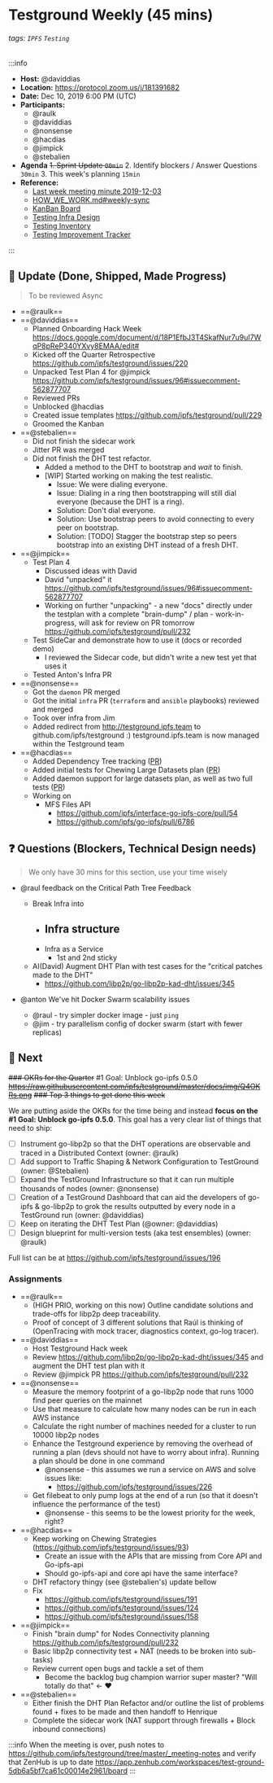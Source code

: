 Testground Weekly (45 mins)
===

###### tags: `IPFS` `Testing`

:::info
- **Host:** @daviddias
- **Location:** https://protocol.zoom.us/j/181391682
- **Date:** Dec 10, 2019 6:00 PM (UTC)
- **Participants:**
    - @raulk
    - @daviddias
    - @nonsense
    - @hacdias
    - @jimpick
    - @stebalien
- **Agenda**
  ~~1. Sprint Update `00min`~~
  2. Identify blockers / Answer Questions `30min`
  3. This week's planning `15min`
- **Reference:** 
  - [Last week meeting minute 2019-12-03](https://github.com/ipfs/testground/blob/master/_meeting-notes/2019-12-03.md)
  - [HOW_WE_WORK.md#weekly-sync](https://github.com/ipfs/testground/blob/master/docs/HOW_WE_WORK.md#weekly-sync)
  - [KanBan Board](https://app.zenhub.com/workspaces/test-ground-5db6a5bf7ca61c00014e2961/board)
  - [Testing Infra Design](https://github.com/ipfs/testground/blob/master/docs/SPEC.md)
  - [Testing Inventory](https://github.com/ipfs/testground/blob/master/docs/test-inventory.md)
  - [Testing Improvement Tracker](https://docs.google.com/spreadsheets/d/1xyqyGUF-oe3x9ln88YonVeOMWWdknik74lVgL_3dBY8/edit#gid=0)

:::

## :mega: Update (Done, Shipped, Made Progress)
> To be reviewed Async

- ==@raulk==
- ==@daviddias==
  - Planned Onboarding Hack Week https://docs.google.com/document/d/18P1EfbJ3T4SkafNur7u9uI7WqP8pReP340YXvy8EMAA/edit#
  - Kicked off the Quarter Retrospective https://github.com/ipfs/testground/issues/220
  - Unpacked Test Plan 4 for @jimpick https://github.com/ipfs/testground/issues/96#issuecomment-562877707
  - Reviewed PRs
  - Unblocked @hacdias
  - Created issue templates https://github.com/ipfs/testground/pull/229
  - Groomed the Kanban
- ==@stebalien==
  - Did not finish the sidecar work
  - Jitter PR was merged
  - Did not finish the DHT test refactor.
      - Added a method to the DHT to bootstrap and _wait_ to finish.
      - [WIP] Started working on making the test realistic.
          - Issue: We were dialing everyone.
          - Issue: Dialing in a ring then bootstrapping will still dial everyone (because the DHT is a ring).
          - Solution: Don't dial everyone.
          - Solution: Use bootstrap peers to avoid connecting to every peer on bootstrap.
          - Solution: [TODO] Stagger the bootstrap step so peers bootstrap into an existing DHT instead of a fresh DHT.
- ==@jimpick==
    - Test Plan 4
        - Discussed ideas with David
        - David "unpacked" it https://github.com/ipfs/testground/issues/96#issuecomment-562877707
        - Working on further "unpacking" - a new "docs" directly under the testplan with a complete "brain-dump" / plan - work-in-progress, will ask for review on PR tomorrow https://github.com/ipfs/testground/pull/232
    - Test SideCar and demonstrate how to use it (docs or recorded demo)
        - I reviewed the Sidecar code, but didn't write a new test yet that uses it
    - Tested Anton's Infra PR
- ==@nonsense==
    - Got the `daemon` PR merged
    - Got the initial `infra` PR (`terraform` and `ansible` playbooks) reviewed and merged
    - Took over infra from Jim
    - Added redirect from http://testground.ipfs.team to github.com/ipfs/testground :) testground.ipfs.team is now managed within the Testground team
- ==@hacdias==
    - Added Dependency Tree tracking ([PR](https://github.com/ipfs/testground/pull/204))
    - Added initial tests for Chewing Large Datasets plan ([PR](https://github.com/ipfs/testground/pull/58))
    - Added daemon support for large datasets plan, as well as two full tests ([PR](https://github.com/ipfs/testground/pull/223))
    - Working on
        - MFS Files API
            - https://github.com/ipfs/interface-go-ipfs-core/pull/54
            - https://github.com/ipfs/go-ipfs/pull/6786



## :question: Questions (Blockers, Technical Design needs)
> We only have 30 mins for this section, use your time wisely

- @raul feedback on the Critical Path Tree Feedback
  - Break Infra into
    - Infra structure
      - 
    - Infra as a Service
      - 1st and 2nd sticky
  - AI(David) Augment DHT Plan with test cases for the "critical patches made to the DHT"
    - https://github.com/libp2p/go-libp2p-kad-dht/issues/345

- @anton We've hit Docker Swarm scalability issues
  - @raul - try simpler docker image - just `ping`
  - @jim - try parallelism config of docker swarm (start with fewer replicas)

## :dart: Next

~~### OKRs for the Quarter~~ #1 Goal: Unblock go-ipfs 0.5.0
~~https://raw.githubusercontent.com/ipfs/testground/master/docs/img/Q4OKRs.png~~
~~### Top 3 things to get done this week~~

We are putting aside the OKRs for the time being and instead **focus on the #1 Goal: Unblock go-ipfs 0.5.0**. This goal has a very clear list of things that need to ship:

- [ ] Instrument go-libp2p so that the DHT operations are observable and traced in a Distributed Context (owner: @raulk)
- [ ] Add support to Traffic Shaping & Network Configuration to TestGround (owner: @Stebalien)
- [ ] Expand the TestGround Infrastructure so that it can run multiple thousands of nodes (owner: @nonsense)
- [ ] Creation of a TestGround Dashboard that can aid the developers of go-ipfs & go-libp2p to grok the results outputted by every node in a TestGround run (owner: @daviddias)
- [ ] Keep on iterating the DHT Test Plan (@owner: @daviddias)
- [ ] Design blueprint for multi-version tests (aka test ensembles) (owner: @raulk)

Full list can be at https://github.com/ipfs/testground/issues/196



### Assignments

- ==@raulk==
    - (HIGH PRIO, working on this now) Outline candidate solutions and trade-offs for libp2p deep traceability.
    - Proof of concept of 3 different solutions that Raúl is thinking of (OpenTracing with mock tracer, diagnostics context, go-log tracer).
- ==@daviddias==
  - Host Testground Hack week
  - Review https://github.com/libp2p/go-libp2p-kad-dht/issues/345 and augment the DHT test plan with it
  - Review @jimpick PR https://github.com/ipfs/testground/pull/232
- ==@nonsense==
  - Measure the memory footprint of a go-libp2p node that runs 1000 find peer queries on the mainnet
  - Use that measure to calculate how many nodes can be run in each AWS instance
  - Calculate the right number of machines needed for a cluster to run 10000 libp2p nodes
  - Enhance the Testground experience by removing the overhead of running a plan (devs should not have to worry about infra). Running a plan should be done in one command
      - @nonsense - this assumes we run a service on AWS and solve issues like:
          - https://github.com/ipfs/testground/issues/226
  - Get filebeat to only pump logs at the end of a run (so that it doesn't influence the performance of the test)
      - @nonsense - this seems to be the lowest priority for the week, right?
- ==@hacdias==
  - Keep working on Chewing Strategies (https://github.com/ipfs/testground/issues/93)
      - Create an issue with the APIs that are missing from Core API and Go-ipfs-api
      - Should go-ipfs-api and core api have the same interface?
  - DHT refactory thingy (see @stebalien's) update bellow
  - Fix
    - https://github.com/ipfs/testground/issues/191
    - https://github.com/ipfs/testground/issues/124
    - https://github.com/ipfs/testground/issues/158
- ==@jimpick==
  - Finish "brain dump" for Nodes Connectivity planning https://github.com/ipfs/testground/pull/232
  - Basic libp2p connectivity test + NAT (needs to be broken into sub-tasks)
  - Review current open bugs and tackle a set of them
    - Become the backlog bug champion warrior super master? "Will totally do that" <- ❤️
- ==@stebalien==
  - Either finish the DHT Plan Refactor and/or outline the list of problems found + fixes to be made and then handoff to Henrique
  - Complete the sidecar work (NAT support through firewalls + Block inbound connections)


:::info
When the meeting is over, push notes to https://github.com/ipfs/testground/tree/master/_meeting-notes and verify that ZenHub is up to date https://app.zenhub.com/workspaces/test-ground-5db6a5bf7ca61c00014e2961/board
:::

